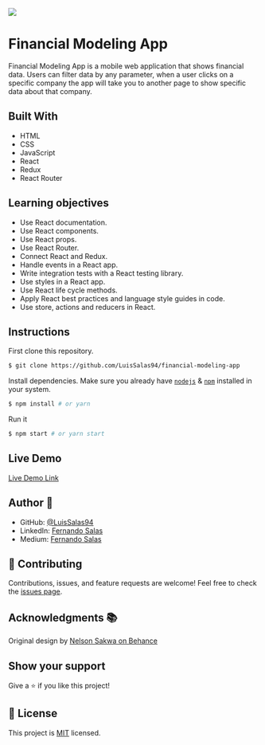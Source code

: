 ![](https://img.shields.io/badge/Microverse-blueviolet)

# Financial Modeling App
Financial Modeling App is a mobile web application that shows financial data.
Users can filter data by any parameter, when a user clicks on a specific company the app will take 
you to another page to show specific data about that company.
    
## Built With

- HTML
- CSS
- JavaScript
- React
- Redux
- React Router
  
## Learning objectives
- Use React documentation.
- Use React components.
- Use React props.
- Use React Router.
- Connect React and Redux.
- Handle events in a React app.
- Write integration tests with a React testing library.
- Use styles in a React app.
- Use React life cycle methods.
- Apply React best practices and language style guides in code.
- Use store, actions and reducers in React.


## Instructions

First clone this repository.
```bash
$ git clone https://github.com/LuisSalas94/financial-modeling-app
```

Install dependencies. Make sure you already have [`nodejs`](https://nodejs.org/en/) & [`npm`](https://www.npmjs.com/) installed in your system.
```bash
$ npm install # or yarn
```

Run it
```bash
$ npm start # or yarn start
```

## Live Demo

[Live Demo Link](https://financial-modeling.netlify.app/)

## Author 👤

- GitHub: [@LuisSalas94](https://github.com/LuisSalas94)
- LinkedIn: [Fernando Salas](https://www.linkedin.com/in/luisfernandosalasgave/)
- Medium: [Fernando Salas](https://medium.com/@luisfernandosalasg)

## 🤝 Contributing

Contributions, issues, and feature requests are welcome!
Feel free to check the [issues page](../../issues/).

## Acknowledgments 📚 
Original design by [Nelson Sakwa on Behance](https://www.behance.net/sakwadesignstudio)

## Show your support

Give a ⭐️ if you like this project!

## 📝 License

This project is [MIT](./MIT.md) licensed.
